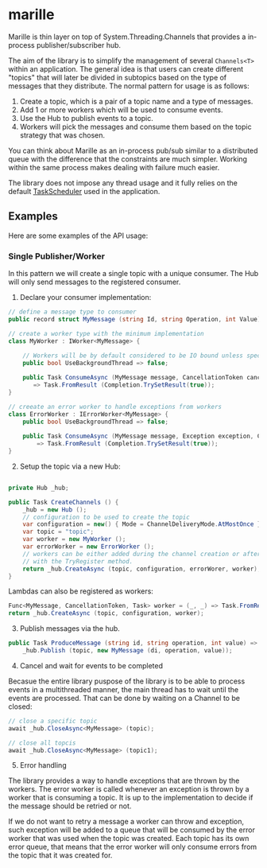 # marille
Marille is thin layer on top of System.Threading.Channels that provides a in-process publisher/subscriber hub.

The aim of the library is to simplify the management of several `Channels<T>` within an application. The general idea
is that users can create different "topics" that will later be divided in subtopics based on the type of
messages that they distribute. The normal pattern for usage is as follows:

1. Create a topic, which is a pair of a topic name and a type of messages.
2. Add 1 or more workers which will be used to consume events.
3. Use the Hub to publish events to a topic.
4. Workers will pick the messages and consume them based on the topic strategy that was chosen.

You can think about Marille as an in-process pub/sub similar to a distributed queue with the difference
that the constraints are much simpler. Working within the same process makes dealing with failure much easier.

The library does not impose any thread usage and it fully relies on the default [TaskScheduler](https://learn.microsoft.com/en-us/dotnet/fundamentals/runtime-libraries/system-threading-tasks-taskscheduler) used in 
the application.

## Examples

Here are some examples of the API usage:

### Single Publisher/Worker

In this pattern we will create a single topic with a unique consumer. The Hub will only send messages to the registered
consumer. 

1. Declare your consumer implementation:

```csharp
// define a message type to consumer
public record struct MyMessage (string Id, string Operation, int Value);

// create a worker type with the minimum implementation 
class MyWorker : IWorker<MyMessage> {
    
    // Workers will be by default considered to be IO bound unless specified otherwise
    public bool UseBackgroundThread => false;

    public Task ConsumeAsync (MyMessage message, CancellationToken cancellationToken = default)
       => Task.FromResult (Completion.TrySetResult(true));
}

// creeate an error worker to handle exceptions from workers
class ErrorWorker : IErrorWorker<MyMessage> {
    public bool UseBackgroundThread => false;
    
    public Task ConsumeAsync (MyMessage message, Exception exception, CancellationToken cancellationToken = default)
        => Task.FromResult (Completion.TrySetResult(true));
}

```

2. Setup the topic via a new Hub:

```csharp

private Hub _hub;

public Task CreateChannels () {
    _hub = new Hub ();
    // configuration to be used to create the topic
    var configuration = new() { Mode = ChannelDeliveryMode.AtMostOnce };
    var topic = "topic";
    var worker = new MyWorker ();
    var errorWorker = new ErrorWorker ();
    // workers can be either added during the channel creation or after the fact
    // with the TryRegister method.
    return _hub.CreateAsync (topic, configuration, errorWorer, worker);
}
```

Lambdas can also be registered as workers:

```csharp
Func<MyMessage, CancellationToken, Task> worker = (_, _) => Task.FromResult (true);
return _hub.CreateAsync (topic, configuration, worker);
```

3. Publish messages via the hub.

```csharp
public Task ProduceMessage (string id, string operation, int value) =>
    _hub.Publish (topic, new MyMessage (di, operation, value));
```

4. Cancel and wait for events to be completed

Becasue the entire library puspose of the library is to be able to process 
events in a multithreaded manner, the main thread has to wait until the events
are processed. That can be done by waiting on a Channel to be closed:

```csharp
// close a specific topic
await _hub.CloseAsync<MyMessage> (topic);

// close all topcis
await _hub.CloseAsync<MyMessage> (topic1);
```

5. Error handling

The library provides a way to handle exceptions that are thrown by the workers. The error worker is called
whenever an exception is thrown by a worker that is consuming a topic. It is up to the implementation to decide 
if the message should be retried or not. 

If we do not want to retry a message a worker can throw and exception, such exception will be added to a queue that 
will be consumed by the error worker that was used when the topic was created. Each topic has its own error queue, that
means that the error worker will only consume errors from the topic that it was created for.

